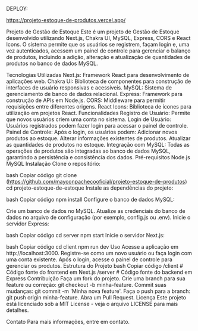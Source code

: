 DEPLOY:

https://projeto-estoque-de-produtos.vercel.app/


Projeto de Gestão de Estoque
Este é um projeto de Gestão de Estoque desenvolvido utilizando Next.js, Chakra UI, MySQL, Express, CORS e React Icons. O sistema permite que os usuários se registrem, façam login e, uma vez autenticados, acessem um painel de controle para gerenciar o balanço de produtos, incluindo a adição, alteração e atualização de quantidades de produtos no banco de dados MySQL.

Tecnologias Utilizadas
Next.js: Framework React para desenvolvimento de aplicações web.
Chakra UI: Biblioteca de componentes para construção de interfaces de usuário responsivas e acessíveis.
MySQL: Sistema de gerenciamento de banco de dados relacional.
Express: Framework para construção de APIs em Node.js.
CORS: Middleware para permitir requisições entre diferentes origens.
React Icons: Biblioteca de ícones para utilização em projetos React.
Funcionalidades
Registro de Usuário: Permite que novos usuários criem uma conta no sistema.
Login de Usuário: Usuários registrados podem fazer login para acessar o painel de controle.
Painel de Controle: Após o login, os usuários podem:
Adicionar novos produtos ao estoque.
Alterar informações existentes de produtos.
Atualizar as quantidades de produtos no estoque.
Integração com MySQL: Todas as operações de produtos são integradas ao banco de dados MySQL, garantindo a persistência e consistência dos dados.
Pré-requisitos
Node.js
MySQL
Instalação
Clone o repositório:

bash
Copiar código
git clone (https://github.com/mayconpachecooficial/projeto-estoque-de-produtos)
cd projeto-estoque-de-estoque
Instale as dependências do projeto:

bash
Copiar código
npm install
Configure o banco de dados MySQL:

Crie um banco de dados no MySQL.
Atualize as credenciais do banco de dados no arquivo de configuração (por exemplo, config.js ou .env).
Inicie o servidor Express:

bash
Copiar código
cd server
npm start
Inicie o servidor Next.js:

bash
Copiar código
cd client
npm run dev
Uso
Acesse a aplicação em http://localhost:3000.
Registre-se como um novo usuário ou faça login com uma conta existente.
Após o login, acesse o painel de controle para gerenciar os produtos.
Estrutura do Projeto
bash
Copiar código
/client          # Código fonte do frontend em Next.js
/server          # Código fonte do backend em Express
Contribuição
Faça um fork do projeto.
Crie uma branch para sua feature ou correção: git checkout -b minha-feature.
Commit suas mudanças: git commit -m 'Minha nova feature'.
Faça o push para a branch: git push origin minha-feature.
Abra um Pull Request.
Licença
Este projeto está licenciado sob a MIT License - veja o arquivo LICENSE para mais detalhes.

Contato
Para mais informações, entre em contato.
